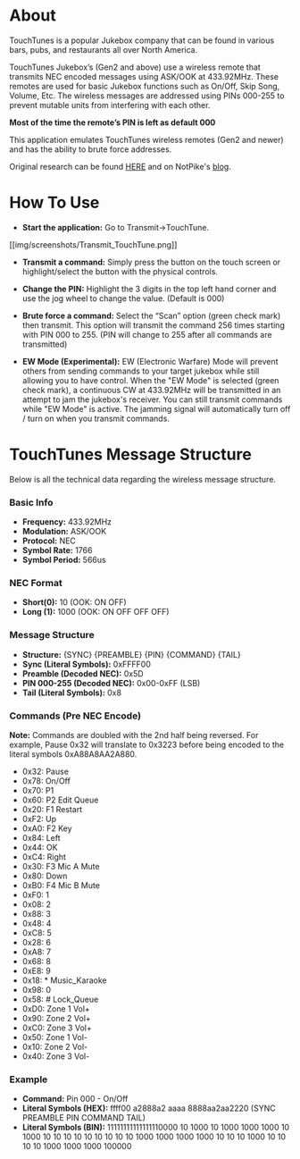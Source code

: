 # About

TouchTunes is a popular Jukebox company that can be found in various bars, pubs, and restaurants all over North America.  

TouchTunes Jukebox’s (Gen2 and above) use a wireless remote that transmits NEC encoded messages using ASK/OOK at 433.92MHz. These remotes are used for basic Jukebox functions such as On/Off, Skip Song, Volume, Etc. The wireless messages are addressed using PINs 000-255 to prevent mutable units from interfering with each other. 

**Most of the time the remote’s PIN is left as default 000**

This application emulates TouchTunes wireless remotes (Gen2 and newer) and has the ability to brute force addresses.

Original research can be found [HERE](https://github.com/notpike/The-Fonz) and on NotPike's [blog](https://bad-radio.solutions/notes).

# How To Use

* **Start the application:** Go to Transmit→TouchTune.

[[img/screenshots/Transmit_TouchTune.png]]

* **Transmit a command:** Simply press the button on the touch screen or highlight/select the button with the physical controls.

* **Change the PIN:** Highlight the 3 digits in the top left hand corner and use the jog wheel to change the value. (Default is 000)

* **Brute force a command:** Select the “Scan” option (green check mark) then transmit. This option will transmit the command 256 times starting with PIN 000 to 255. (PIN will change to 255 after all commands are transmitted)

* **EW Mode (Experimental):** EW (Electronic Warfare) Mode will prevent others from sending commands to your target jukebox while still allowing you to have control. When the "EW Mode" is selected (green check mark), a continuous CW at 433.92MHz will be transmitted in an attempt to jam the jukebox's receiver. You can still transmit commands while "EW Mode" is active. The jamming signal will automatically turn off / turn on when you transmit commands.  

# TouchTunes Message Structure

Below is all the technical data regarding the wireless message structure.

### Basic Info

* **Frequency:** 433.92MHz
* **Modulation:** ASK/OOK
* **Protocol:** NEC
* **Symbol Rate:** 1766
* **Symbol Period:** 566us

### NEC Format

* **Short(0):** 10 (OOK: ON OFF)
* **Long (1):** 1000 (OOK: ON OFF OFF OFF)

### Message Structure

* **Structure:** {SYNC} {PREAMBLE} {PIN} {COMMAND} {TAIL}
* **Sync (Literal Symbols):** 0xFFFF00
* **Preamble (Decoded NEC):** 0x5D
* **PIN 000-255 (Decoded NEC):** 0x00-0xFF (LSB)
* **Tail (Literal Symbols):** 0x8

### Commands (Pre NEC Encode)

**Note:** Commands are doubled with the 2nd half being reversed. For example, Pause 0x32 will translate to 0x3223 before being encoded to the literal symbols 0xA88A8AA2A880.

* 0x32: Pause
* 0x78: On/Off
* 0x70: P1
* 0x60: P2 Edit Queue
* 0x20: F1 Restart
* 0xF2: Up
* 0xA0: F2 Key
* 0x84: Left           
* 0x44: OK             
* 0xC4: Right          
* 0x30: F3 Mic A Mute  
* 0x80: Down           
* 0xB0: F4 Mic B Mute  
* 0xF0: 1              
* 0x08: 2              
* 0x88: 3              
* 0x48: 4              
* 0xC8: 5              
* 0x28: 6              
* 0xA8: 7              
* 0x68: 8              
* 0xE8: 9              
* 0x18: * Music_Karaoke
* 0x98: 0              
* 0x58: # Lock_Queue   
* 0xD0: Zone 1 Vol+    
* 0x90: Zone 2 Vol+    
* 0xC0: Zone 3 Vol+    
* 0x50: Zone 1 Vol-    
* 0x10: Zone 2 Vol-    
* 0x40: Zone 3 Vol- 

### Example
* **Command:** Pin 000 - On/Off
* **Literal Symbols (HEX):** ffff00 a2888a2 aaaa 8888aa2aa2220 (SYNC PREAMBLE PIN COMMAND TAIL)
* **Literal Symbols (BIN):** 11111111111111110000 10 1000 10 1000 1000 1000 10 1000 10 10 10 10 10 10 10 10 10 1000 1000 1000 1000 10 10 10 1000 10 10 10 10 1000 1000 1000 100000